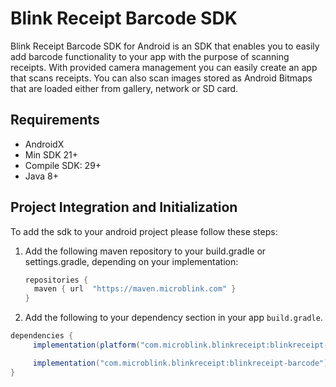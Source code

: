 # Blink Receipt Barcode SDK

Blink Receipt Barcode SDK for Android is an SDK that enables you to easily add barcode functionality to your app with the purpose of scanning receipts. With provided camera management you can easily create an app that scans receipts. You can also scan images stored as Android Bitmaps that are loaded either from gallery, network or SD card.

## <a name=requirements></a> Requirements
- AndroidX
- Min SDK 21+
- Compile SDK: 29+
- Java 8+

## <a name=intro></a> Project Integration and Initialization
To add the sdk to your android project please follow these steps:

1. Add the following maven repository to your build.gradle or settings.gradle, depending on your implementation:

    ```groovy
    repositories {
      maven { url  "https://maven.microblink.com" }
    }
    ```

2. Add the following to your dependency section in your app `build.gradle`.

```groovy
dependencies {
     implementation(platform("com.microblink.blinkreceipt:blinkreceipt-bom:1.7.0"))

     implementation("com.microblink.blinkreceipt:blinkreceipt-barcode")
}
```
